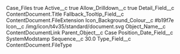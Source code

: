 <?xml version="1.0" encoding="UTF-8"?>
<CustomMetadata xmlns="http://soap.sforce.com/2006/04/metadata" xmlns:xsi="http://www.w3.org/2001/XMLSchema-instance" xmlns:xsd="http://www.w3.org/2001/XMLSchema">
    <label>Case_Files</label>
    <protected>true</protected>
    <values>
        <field>Active__c</field>
        <value xsi:type="xsd:boolean">true</value>
    </values>
    <values>
        <field>Allow_Drilldown__c</field>
        <value xsi:type="xsd:boolean">true</value>
    </values>
    <values>
        <field>Detail_Field__c</field>
        <value xsi:type="xsd:string">ContentDocument.Title</value>
    </values>
    <values>
        <field>Fallback_Tooltip_Field__c</field>
        <value xsi:type="xsd:string">ContentDocument.FileExtension</value>
    </values>
    <values>
        <field>Icon_Background_Colour__c</field>
        <value xsi:type="xsd:string">#b19f7e</value>
    </values>
    <values>
        <field>Icon__c</field>
        <value xsi:type="xsd:string">/img/icon/t4v35/standard/document.svg</value>
    </values>
    <values>
        <field>Object_Name__c</field>
        <value xsi:type="xsd:string">ContentDocumentLink</value>
    </values>
    <values>
        <field>Parent_Object__c</field>
        <value xsi:type="xsd:string">Case</value>
    </values>
    <values>
        <field>Position_Date_Field__c</field>
        <value xsi:type="xsd:string">SystemModstamp</value>
    </values>
    <values>
        <field>Sequence__c</field>
        <value xsi:type="xsd:double">30.0</value>
    </values>
    <values>
        <field>Type_Field__c</field>
        <value xsi:type="xsd:string">ContentDocument.FileType</value>
    </values>
</CustomMetadata>
